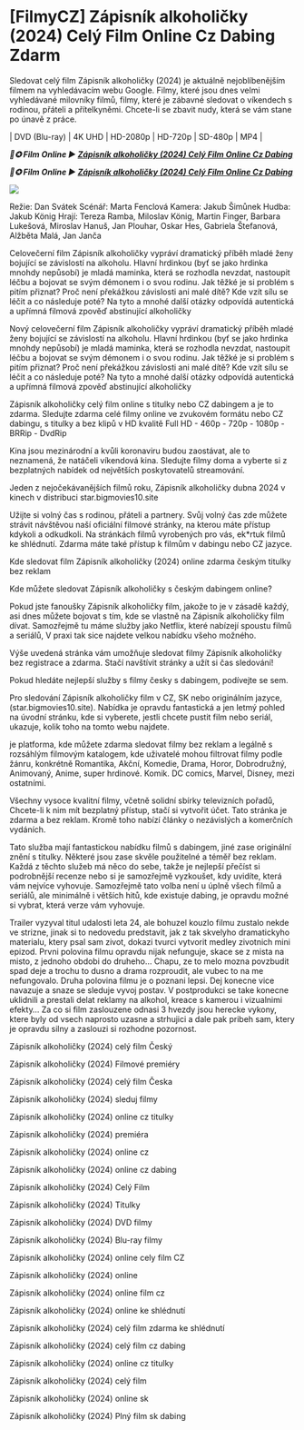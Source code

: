 <h1>[FilmyCZ] Zápisník alkoholičky (2024) Celý Film Online Cz Dabing Zdarm </h1>

Sledovat celý film Zápisník alkoholičky (2024) je aktuálně nejoblíbenějším filmem na vyhledávacím webu Google. Filmy, které jsou dnes velmi vyhledávané milovníky filmů, filmy, které je zábavné sledovat o víkendech s rodinou, přáteli a přítelkyněmi. Chcete-li se zbavit nudy, která se vám stane po únavě z práce.

| DVD (Blu-ray) | 4K UHD | HD-2080p | HD-720p | SD-480p | MP4 |

<p><b><I>📀✪ Film Online ▶ <a href="https://t.co/0xAhlDcBOm" rel="noopener">Zápisník alkoholičky (2024) Celý Film Online Cz Dabing</a></I></b></p>

<p><b><I>📀✪ Film Online ▶ <a href="https://t.co/0xAhlDcBOm" rel="noopener">Zápisník alkoholičky (2024) Celý Film Online Cz Dabing</a></I></b></p>

<img src="https://i.ytimg.com/vi/ApaXezFc858/maxresdefault.jpg" />

Režie: Dan Svátek
Scénář: Marta Fenclová
Kamera: Jakub Šimůnek
Hudba: Jakub König
Hrají: Tereza Ramba, Miloslav König, Martin Finger, Barbara Lukešová, Miroslav Hanuš, Jan Plouhar, Oskar Hes, Gabriela Štefanová, Alžběta Malá, Jan Janča

Celovečerní film Zápisník alkoholičky vypráví dramatický příběh mladé ženy bojující se závislostí na alkoholu. Hlavní hrdinkou (byť se jako hrdinka mnohdy nepůsobí) je mladá maminka, která se rozhodla nevzdat, nastoupit léčbu a bojovat se svým démonem i o svou rodinu. Jak těžké je si problém s pitím přiznat? Proč není překážkou závislosti ani malé dítě? Kde vzít sílu se léčit a co následuje poté? Na tyto a mnohé další otázky odpovídá autentická a upřímná filmová zpověď abstinující alkoholičky

Nový celovečerní film Zápisník alkoholičky vypráví dramatický příběh mladé ženy bojující se závislostí na alkoholu. Hlavní hrdinkou (byť se jako hrdinka mnohdy nepůsobí) je mladá maminka, která se rozhodla nevzdat, nastoupit léčbu a bojovat se svým démonem i o svou rodinu. Jak těžké je si problém s pitím přiznat? Proč není překážkou závislosti ani malé dítě? Kde vzít sílu se léčit a co následuje poté? Na tyto a mnohé další otázky odpovídá autentická a upřímná filmová zpověď abstinující alkoholičky

Zápisník alkoholičky celý film online s titulky nebo CZ dabingem a je to zdarma. Sledujte zdarma celé filmy online ve zvukovém formátu nebo CZ dabingu, s titulky a bez klipů v HD kvalitě Full HD - 460p - 720p - 1080p - BRRip - DvdRip

Kina jsou mezinárodní a kvůli koronaviru budou zaostávat, ale to neznamená, že natáčeli víkendová kina. Sledujte filmy doma a vyberte si z bezplatných nabídek od největších poskytovatelů streamování.

Jeden z nejočekávanějších filmů roku, Zápisník alkoholičky dubna 2024 v kinech v distribuci star.bigmovies10.site

Užijte si volný čas s rodinou, přáteli a partnery. Svůj volný čas zde můžete strávit návštěvou naší oficiální filmové stránky, na kterou máte přístup kdykoli a odkudkoli. Na stránkách filmů vyrobených pro vás, ek*rtuk filmů ke shlédnutí. Zdarma máte také přístup k filmům v dabingu nebo CZ jazyce.

Kde sledovat film Zápisník alkoholičky (2024) online zdarma českým titulky bez reklam

Kde můžete sledovat Zápisník alkoholičky s českým dabingem online?

Pokud jste fanoušky Zápisník alkoholičky film, jakože to je v zásadě každý, asi dnes můžete bojovat s tím, kde se vlastně na Zápisník alkoholičky film dívat. Samozřejmě tu máme služby jako Netflix, které nabízejí spoustu filmů a seriálů, V praxi tak sice najdete velkou nabídku všeho možného.

Výše uvedená stránka vám umožňuje sledovat filmy Zápisník alkoholičky bez registrace a zdarma. Stačí navštívit stránky a užít si čas sledování!

Pokud hledáte nejlepší služby s filmy česky s dabingem, podívejte se sem.

Pro sledování Zápisník alkoholičky film v CZ, SK nebo originálním jazyce, (star.bigmovies10.site). Nabídka je opravdu fantastická a jen letmý pohled na úvodní stránku, kde si vyberete, jestli chcete pustit film nebo seriál, ukazuje, kolik toho na tomto webu najdete.

je platforma, kde můžete zdarma sledovat filmy bez reklam a legálně s rozsáhlým filmovým katalogem, kde uživatelé mohou filtrovat filmy podle žánru, konkrétně Romantika, Akční, Komedie, Drama, Horor, Dobrodružný, Animovaný, Anime, super hrdinové. Komik. DC comics, Marvel, Disney, mezi ostatními.

Všechny vysoce kvalitní filmy, včetně solidní sbírky televizních pořadů, Chcete-li k nim mít bezplatný přístup, stačí si vytvořit účet. Tato stránka je zdarma a bez reklam. Kromě toho nabízí články o nezávislých a komerčních vydáních.

Tato služba mají fantastickou nabídku filmů s dabingem, jiné zase originální znění s titulky. Některé jsou zase skvěle použitelné a téměř bez reklam. Každá z těchto služeb má něco do sebe, takže je nejlepší přečíst si podrobnější recenze nebo si je samozřejmě vyzkoušet, kdy uvidíte, která vám nejvíce vyhovuje. Samozřejmě tato volba není u úplně všech filmů a seriálů, ale minimálně i větších hitů, kde existuje dabing, je opravdu možné si vybrat, která verze vám vyhovuje.

Trailer vyzyval titul udalosti leta 24, ale bohuzel kouzlo filmu zustalo nekde ve strizne, jinak si to nedovedu predstavit, jak z tak skvelyho dramatickyho materialu, ktery psal sam zivot, dokazi tvurci vytvorit medley zivotnich mini epizod. Prvni polovina filmu opravdu nijak nefunguje, skace se z mista na misto, z jednoho obdobi do druheho… Chapu, ze to melo mozna povzbudit spad deje a trochu to dusno a drama rozproudit, ale vubec to na me nefungovalo. Druha polovina filmu je o poznani lepsi. Dej konecne vice navazuje a snaze se sleduje vyvoj postav. V postprodukci se take konecne uklidnili a prestali delat reklamy na alkohol, kreace s kamerou i vizualnimi efekty… Za co si film zaslouzene odnasi 3 hvezdy jsou herecke vykony, ktere byly od vsech naprosto uzasne a strhujici a dale pak pribeh sam, ktery je opravdu silny a zaslouzi si rozhodne pozornost.

Zápisník alkoholičky (2024) celý film Český

Zápisník alkoholičky (2024) Filmové premiéry

Zápisník alkoholičky (2024) celý film Česka

Zápisník alkoholičky (2024) sleduj filmy

Zápisník alkoholičky (2024) online cz titulky

Zápisník alkoholičky (2024) premiéra

Zápisník alkoholičky (2024) online cz

Zápisník alkoholičky (2024) online cz dabing

Zápisník alkoholičky (2024) Celý Film

Zápisník alkoholičky (2024) Titulky

Zápisník alkoholičky (2024) DVD filmy

Zápisník alkoholičky (2024) Blu-ray filmy

Zápisník alkoholičky (2024) online cely film CZ

Zápisník alkoholičky (2024) online

Zápisník alkoholičky (2024) online film cz

Zápisník alkoholičky (2024) online ke shlédnutí

Zápisník alkoholičky (2024) celý film zdarma ke shlédnutí

Zápisník alkoholičky (2024) celý film cz dabing

Zápisník alkoholičky (2024) online cz titulky

Zápisník alkoholičky (2024) celý film

Zápisník alkoholičky (2024) online sk

Zápisník alkoholičky (2024) Plný film sk dabing
